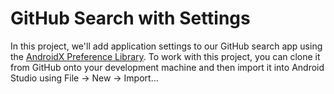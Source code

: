 # GitHub Search with Settings

In this project, we'll add application settings to our GitHub search app using the [AndroidX Preference Library](https://developer.android.com/guide/topics/ui/settings/).  To work with this project, you can clone it from GitHub onto your development machine and then import it into Android Studio using File → New → Import...
